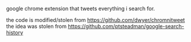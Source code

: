 google chrome extension that tweets everything i search for.

the code is modified/stolen from https://github.com/dwyer/chromnitweet
the idea was stolen from https://github.com/ptsteadman/google-search-history